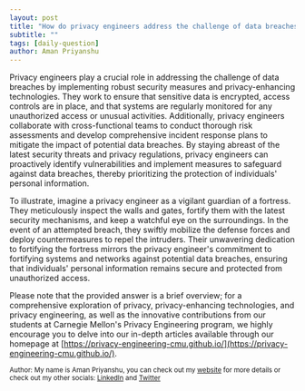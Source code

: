```yaml
---
layout: post
title: "How do privacy engineers address the challenge of data breaches?"
subtitle: ""
tags: [daily-question]
author: Aman Priyanshu
---
```


Privacy engineers play a crucial role in addressing the challenge of data breaches by implementing robust security measures and privacy-enhancing technologies. They work to ensure that sensitive data is encrypted, access controls are in place, and that systems are regularly monitored for any unauthorized access or unusual activities. Additionally, privacy engineers collaborate with cross-functional teams to conduct thorough risk assessments and develop comprehensive incident response plans to mitigate the impact of potential data breaches. By staying abreast of the latest security threats and privacy regulations, privacy engineers can proactively identify vulnerabilities and implement measures to safeguard against data breaches, thereby prioritizing the protection of individuals' personal information.

To illustrate, imagine a privacy engineer as a vigilant guardian of a fortress. They meticulously inspect the walls and gates, fortify them with the latest security mechanisms, and keep a watchful eye on the surroundings. In the event of an attempted breach, they swiftly mobilize the defense forces and deploy countermeasures to repel the intruders. Their unwavering dedication to fortifying the fortress mirrors the privacy engineer's commitment to fortifying systems and networks against potential data breaches, ensuring that individuals' personal information remains secure and protected from unauthorized access.

Please note that the provided answer is a brief overview; for a comprehensive exploration of privacy, privacy-enhancing technologies, and privacy engineering, as well as the innovative contributions from our students at Carnegie Mellon's Privacy Engineering program, we highly encourage you to delve into our in-depth articles available through our homepage at [https://privacy-engineering-cmu.github.io/](https://privacy-engineering-cmu.github.io/).

<small>Author: My name is Aman Priyanshu, you can check out my [website](https://amanpriyanshu.github.io/) for more details or check out my other socials: [LinkedIn](https://www.linkedin.com/in/aman-priyanshu/) and [Twitter](https://twitter.com/AmanPriyanshu6)</small>

